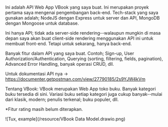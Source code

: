 Ini adalah API Web App VBook yang saya buat. Ini merupakan proyek pertama saya mengenai pengembangan back-end. Tech-stack yang saya gunakan adalah; NodeJS dengan Express untuk server dan API, MongoDB dengan Mongoose untuk database.

Ini hanya API; tidak ada server-side rendering--walaupun mungkin di masa depan saya akan buat client-side rendering menggunakan API ini untuk membuat front-end. Tetapi untuk sekarang, hanya back-end. 

Banyak fitur dalam API yang saya buat. Contoh; Sign-up, User Authorization/Authentication, Querying (sorting, filtering, fields, pagination), Advanced Error Handling, banyak operasi CRUD, dll.

Untuk dokumentasi API nya -> https://documenter.getpostman.com/view/27790185/2s9YJW4kVm

Tentang VBook:
VBook merupakan Web App toko buku. Banyak kategori buku tersedia di sini. Variasi buku setiap kategori juga cukup banyak--mulai dari klasik, modern; penulis terkenal; buku populer, dll.

*Fitur rating masih belum diterapkan.  

![Tux, example](/resource/VBook Data Model.drawio.png)
